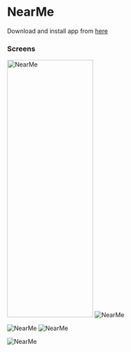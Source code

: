 # NearMe

Download and install app from [here](https://github.com/IamAKX/NearMe/blob/master/app/release/app-release.apk?raw=true ".apk file download")

### Screens
<img src="https://github.com/IamAKX/NearMe/blob/master/Screenshots/2.jpg?raw=true" alt="NearMe" width="200" height="600"/> <img src="https://github.com/IamAKX/NearMe/blob/master/Screenshots/1.jpg?raw=true" alt="NearMe"/>

<img src="https://github.com/IamAKX/NearMe/blob/master/Screenshots/3.jpg?raw=true" alt="NearMe"/> <img src="https://github.com/IamAKX/NearMe/blob/master/Screenshots/4.jpg?raw=true" alt="NearMe"/>

<img src="https://github.com/IamAKX/NearMe/blob/master/Screenshots/0.jpg?raw=true" alt="NearMe"/>
